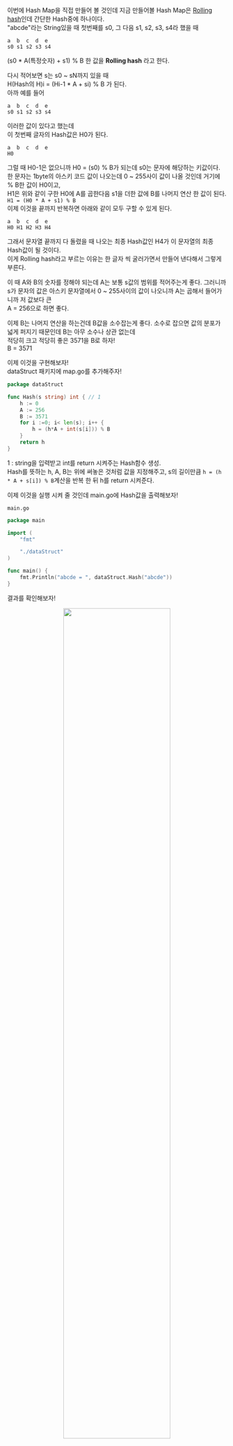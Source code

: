 이번에 Hash Map을 직접 만들어 볼 것인데 지금 만들어볼 Hash Map은 [Rolling hash](https://en.wikipedia.org/wiki/Rolling_hash)인데 간단한 Hash중에 하나이다. <br />
"abcde"라는 String있을 때 첫번째를 s0, 그 다음 s1, s2, s3, s4라 했을 때 <br />

``` Text
a  b  c  d  e
s0 s1 s2 s3 s4
```

(s0 * A(특정숫자) + s1) % B 한 값을 **Rolling hash** 라고 한다. <br />

다시 적어보면 s는 s0 ~ sN까지 있을 때 <br />
H(Hash의 H)i = (Hi-1 * A + si) % B 가 된다. <br />
아까 예를 들어 <br />
``` Text
a  b  c  d  e
s0 s1 s2 s3 s4
```
이러한 값이 있다고 했는데 <br />
이 첫번째 글자의 Hash값은 H0가 된다. <br />
``` Text
a  b  c  d  e
H0
```
그럴 때 H0-1은 없으니까 H0 = (s0) % B가 되는데 s0는 문자에 해당하는 키값이다. 한 문자는 1byte의 아스키 코드 값이 나오는데 0 ~ 255사이 값이 나올 것인데 거기에 % B한 값이 H0이고, <br />
H1은 위와 같이 구한 H0에 A를 곱한다음 s1을 더한 값에 B를 나머지 연산 한 값이 된다. <br />
`H1 = (H0 * A + s1) % B` <br />
이제 이것을 끝까지 반복하면 아래와 같이 모두 구할 수 있게 된다. <br />
``` Text
a  b  c  d  e
H0 H1 H2 H3 H4
```
그래서 문자열 끝까지 다 돌렸을 때 나오는 최종 Hash값인 H4가 이 문자열의 최종 Hash값이 될 것이다. <br />
이게 Rolling hash라고 부르는 이유는 한 글자 씩 굴러가면서 만들어 낸다해서 그렇게 부른다. <br />

이 때 A와 B의 숫자를 정해야 되는데 A는 보통 s값의 범위를 적어주는게 좋다. 그러니까 s가 문자의 값은 아스키 문자열에서 0 ~ 255사이의 값이 나오니까 A는 곱해서 들어가니까 저 값보다 큰 <br />
A = 256으로 하면 좋다. <br />

이제 B는 나머지 연산을 하는건데 B값을 소수잡는게 좋다. 소수로 잡으면 값의 분포가 넓게 퍼지기 때문인데 B는 아무 소수나 상관 없는데 <br />
적당히 크고 적당히 좋은 3571을 B로 하자! <br />
B = 3571 <br />

이제 이것을 구현해보자! <br />
dataStruct 패키지에 map.go를 추가해주자! <br />

``` Go 
package dataStruct

func Hash(s string) int { // 1
	h := 0
	A := 256
	B := 3571
	for i :=0; i< len(s); i++ {
		h = (h*A + int(s[i])) % B
	}
	return h
}

```
1 : string을 입력받고 int를 return 시켜주는 Hash함수 생성. <br />
Hash를 뜻하는 h, A, B는 위에 써놓은 것처럼 값을 지정해주고, s의 길이만큼 `h = (h * A + s[i]) % B`계산을 반복 한 뒤 h를 return 시켜준다. <br />

이제 이것을 실행 시켜 줄 것인데 main.go에 Hash값을 출력해보자! <br />

<code>main.go</code>
``` Go
package main

import (
	"fmt"

	"./dataStruct"
)

func main() {
	fmt.Println("abcde = ", dataStruct.Hash("abcde"))
}
```

결과를 확인해보자! <br />
<p align = "center"> <img src = "https://user-images.githubusercontent.com/33046341/102849599-d2d74200-445a-11eb-9cb7-8b808a9d5f6e.png" width = 70%> </img></p>

값이 2598이 나왔는데 이 숫자는 사실 의미가 없다. 그냥 이 문자열을 Rolling hash를 통해 돌렸을 때 나온다는 것이다. <br />

Hash의 조건 중 같은 값을 입력했을 때 같은 값이 나와야 하는데 두 번 넣었을 시 똑같은 값이 나오는지 확인해보자!
<code>main.go</code>
``` Go
package main

import (
	"fmt"

	"./dataStruct"
)

func main() {
	fmt.Println("abcde = ", dataStruct.Hash("abcde"))
  fmt.Println("abcde = ", dataStruct.Hash("abcde"))
}
```
<p align = "center"> <img src = "https://user-images.githubusercontent.com/33046341/102850254-55143600-445c-11eb-9f75-2aecdcaca566.png" width = 70%> </img></p>
같은 값이 나오는걸 확인 할 수 있다. <br />

그러면 반대로 다른 값을 넣었을 때 다른 값이 나오는 지 확인해보자! <br />
<code>main.go</code>
``` Go
package main

import (
	"fmt"

	"./dataStruct"
)

func main() {
	fmt.Println("abcde = ", dataStruct.Hash("abcde"))
  fmt.Println("abcde = ", dataStruct.Hash("abcde"))
  fmt.Println("abcdef = ", dataStruct.Hash("abcdef"))
}
```
<p align = "center"> <img src = "https://user-images.githubusercontent.com/33046341/102850437-cf44ba80-445c-11eb-9edd-d62ddfb627b7.png" width = 70%> </img></p>
다른 값이 나오는 것을 확인 할 수 있다! <br />
또한 눈치가 빠르신 분들은 아시겠지만 B값인 3571보다는 작은 값들이 출력되고 있다는 것을 알 수 있다. <br />

그러면 이 Hash를 가지고 Map을 만들어보자! <br />
현재 Hash라는 function을 하나 만들었는데 결과값은 0 ~ 3570까지 값이 나올 것이다. <br />
그러면 이것을 Array를 하나 만들어서 이 Array의 수를 3570개로 하여 Map을 만들 때 Array에 Key값으로 문자열이 들어오면 해당 문자열의 Hash()를 돌려서 나온 결과값을 그 값에 해당하는 Array의 Index에 Value로 저장을 하면 된다. 그러면 다음번에 해당 Key로 값을 조회할 때 같은 Hash가 출력되므로 해당 Index에 있는 Value를 가져오게 된다. <br />

문제는 Hash가 0 ~ 3570 사이의 값이 나오는데 문자열은 입력되는 범위는 무한대라는 것이다. 문자열의 길이도 정해져 있지 않고, 문자열 종류도 정해져 있지 않기 때문이다. <br />
하지만 출력은 0 ~ 3570사이의 값이다. 그 말은 압축한 것이라 볼 수 있다. 정보가 손실되는 것을 말하는데 무한개의 입력이 들어왔는데 유한개의 출력이 나오기 때문이다. <br />
정보가 손실되었기 때문에 다시 저 값을 가지고 복원할 수 없다. Hash의 기본 기능이고, 또한 같은 입력 시 같은 값이 나오지만 다른 입력을 넣었음에도 불구하고 같은 값이 나올 수 있다. <br />
이것을 [Hash충돌](https://ko.wikipedia.org/wiki/%ED%95%B4%EC%8B%9C_%EC%B6%A9%EB%8F%8C) 이라고 한다. <br />

예를 들어보면 우리가 전화번호부를 만들 때 <br />
김AA Hash값이 3일 때 박CC의 Hash값도 3이 될 수 있어서 Array에 김AA의 전화번호를 먼저 넣고, 나중에 박CC의 전화번호를 조회할 때 김AA의 값이 나올 수 있다는 말이다. <br />

그래서 이것을 방지해야 하는데 가장 단순하게 방지해주는 방법은 Array에 Value를 그냥 집어넣는게 아니라 Array에 각각 또다른 Array를 집어넣는다. 그래서 같은 Hash값을 갖는 Data들을 다른 Array에 집어 넣어주는 것이다. <br />
그래서 같은 값의 Hash가 나왔을 시 그 List를 돌면서 어떤 값의 Hash가 겹치는지 확인 후에 그것의 전화번호를 반환하도록 만들어서 충돌을 방지시켜준다. <br />
<p align = "center"> <img src = "https://user-images.githubusercontent.com/33046341/102852444-9b1fc880-4461-11eb-9d9d-e36c5f9033ac.png" width = 70%> </img></p>

이 방법은 전체를 다시 도는 방법이랑은 다르다. 이것은 Hash와 같은 값만 비교하기 때문에 훨씬 비교하는 대상이 적고, 빠르게 만드는 방법이고, 이렇게 만드는 이유는 Hash의 충돌을 방지해주기 위해서 이다. <br />

이제 코드로 구현을 해보자! <br />

<code>map.go</code>
``` Go
package dataStruct

func Hash(s string) int {
	h := 0
	A := 256
	B := 3571
	for i := 0; i < len(s); i++ {
		h = (h*A + int(s[i])) % B
	}
	return h
}

type KeyValue struct { // 1
  key string
  value string
}

type Map struct { // 2
  keyArray [3571][]KeyValue
}

func CreateMap() *Map { // 10
  return &Map{}
}

func (m * Map) Add(key, value string) { // 3
	h := Hash(key) // 4
  m.keyArray[h] = append(m.keyArray[h], keyValue{key, value}) // 5
}

func (m *Map) Get(key string) string { // 6
	h : Hash(key) // 7
  	for i:=0; i< len(m.keyArray[h]); i++ { // 8
		if m.keyArray[h][i].key == key { // 9
			return m.keyArray[h][i].value
		}
	}
	return ""
}

```
1 : KeyValue struct 생성. <br />
2 : 먼저 Map이라는 struct를 생성시켜주고, 이 안에 각 hash값에 해당하는 범위인 3571개의 Array를 넣어주고, 그 Array의 항목에는 Key와 ValueList를 갖는 들어간다.<br />
3 : 그 후 Add라는 함수를 만들어서 key와 value를 입력받아 add 할 수 있게 해준다. <br />
4 : 먼저 key에 해당하는 Hash값을 뽑아주고 <br />
5 : hash에 해당하는 Index에 keyValue를 append 시켜주고, append한 결과를 `m.KeyArray[h]`에 넣어준다. <br />
이렇게 되면 Hash()에 key를 넣고 돌린 h라는 값에 해당하는 List가 있을텐데 그 List에 keyValue를 추가하고, 추가된 List를 다시 재정의 하는 부분으로 보면 된다. <br />
6 : 이제 가져오는 key를 입력받아 value를 가져오는 Get함수를 생성해준다. <br />
7 : 마찬가지로 key에 대한 hash값을 구해주고 <br />
8 : 이 hash값을 for문을 돌려서 이 hash값에 해당하는 list안에 key값이 있는지 확인을 해준다. <br />
9 : 같은 키가 있으면 그 value를 반환해주고, 없을 경우엔 빈 문자열을 반환해준다. <br />
10 : Map의 포인터를 반환하는 CreateMap이라는 함수를 생성해준다. <br />

이제 main함수로 넘어와 기존에 있던거 놔두고 코드를 추가해준다. <br />

<code>main.go</code>
``` Go
package main

import (
	"fmt"

	"./dataStruct"
)

func main() {
	fmt.Println("abcde = ", dataStruct.Hash("abcde"))
	fmt.Println("abcde = ", dataStruct.Hash("abcde"))
	fmt.Println("abcdef = ", dataStruct.Hash("abcdef"))
	fmt.Println("")
	m := dataStruct.CreateMap()
	m.Add("AAA", "01012345555")
	m.Add("BBB", "01023456666")
	m.Add("CCDASDQWEQDASD", "01011112222")
	m.Add("DDD", "01775756665")

	fmt.Println("AAA = ", m.Get("AAA"))
	fmt.Println("BBB = ", m.Get("BBB"))
	fmt.Println("DDD = ", m.Get("DDD"))
	// 없는 key
	fmt.Println("FFASDSAD = ", m.Get("FFASDSAD"))
}

```
먼저 빈 map을 만들어주고, 빈 map에 Add()를 사용하여 data를 채워준 뒤, 해당 key값을 가진 data를 조회하기 위해 Get함수에 key값을 넣어주어 조회시켜준다. <br />
마지막에 넣지 않는 key값을 조회시켜 어떤 일이 일어나는지도 살펴보자! <br />

<p align = "center"> <img src = "https://user-images.githubusercontent.com/33046341/102855193-8ba37e00-4467-11eb-8fef-e1ca5a31bcaf.png" width = 70%> </img></p>
넣었던 값들은 정상적으로 출력이 되고, 넣지 않은 값은 정상적으로 출력이 되지 않는 것을 알 수 있다. <br />

이렇게 Map을 만들었다! <br />
Map은 List와 함께 보편적으로 사용되는 struct 중 하나이다. <br />
Map의 장점은 key와 value형태로 되어있는 data struct에서 Find, Add, Remove가 모두 O(1)로 끝나기 때문에 속도가 빠르다는 점이다. <br />

단점은 Hash value는 순서가 없어서 정렬된 형태로 사용할 수 없다는 점인데 어떤 입력값이 들어왔을 때 어떤 결과값이 나오는지 알 수 없기 때문에 Hash의 결과값이 정렬 되어있는 상태가 아니라는 점이다. <br />
그래서 Hash의 값이 작다고 해서 입력값이 작은게 아니고, 크다고 해서 큰 것이 아니기 때문에 key를 정렬되게 뽑을 수가 없다. <br />
그래서 정렬 하고 싶다면 Sorted Map을 사용하면 되지만, 이 때 속도는 O(1)이 아니라 O(log2^N)이 된다는 점을 알아두어야 한다. <br />

이것을 외울게 아니라 왜 HashMap은 add와 Remove와 Fined가 O(1)인지, 왜 Sorted Map은 Add와 Remove와 Fined가 O(log2^N)인지 이해해야 한다. 원리를 알아야 한다. <br />
이 부분이 이해가 되지 않는다면 앞에 다 설명을 했기 때문에 다시 보는 것을 추천한다. <br />
간략하게 말하자면 HashMap은 Hash를 사용하기 때문에 O(1), Sorted Map은 BST를 사용하기 때문에(반절씩 버리고 가기 때문에) O(log2^N)이 된다. <br />
